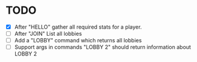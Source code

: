 TODO
====

- [X] After "HELLO" gather all required stats for a player. 
- [ ] After "JOIN" List all lobbies
- [ ] Add a "LOBBY" command which returns all lobbies
- [ ] Support args in commands "LOBBY 2" should return information about LOBBY 2

